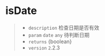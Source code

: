 # isDate

> - `description` 检查日期是否有效
> - `param` `date` `any` 待判断日期
> - `returns` {boolean}
> - `version` `2`.2.3

